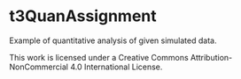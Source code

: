 # t3QuanAssignment

Example of quantitative analysis of given simulated data.

This work is licensed under a Creative Commons Attribution-NonCommercial 4.0 International License.

